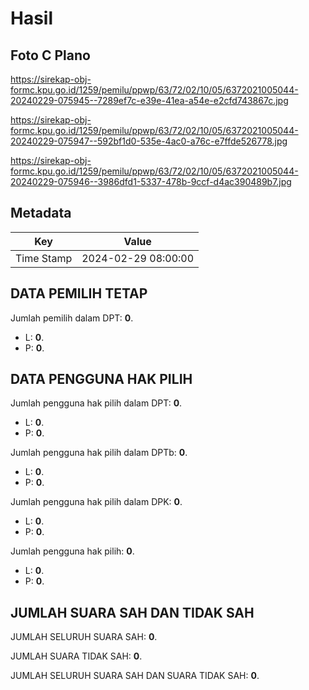 # Hasil

## Foto C Plano

https://sirekap-obj-formc.kpu.go.id/1259/pemilu/ppwp/63/72/02/10/05/6372021005044-20240229-075945--7289ef7c-e39e-41ea-a54e-e2cfd743867c.jpg

https://sirekap-obj-formc.kpu.go.id/1259/pemilu/ppwp/63/72/02/10/05/6372021005044-20240229-075947--592bf1d0-535e-4ac0-a76c-e7ffde526778.jpg

https://sirekap-obj-formc.kpu.go.id/1259/pemilu/ppwp/63/72/02/10/05/6372021005044-20240229-075946--3986dfd1-5337-478b-9ccf-d4ac390489b7.jpg


## Metadata

| Key        | Value               |
| ---------- | ------------------- |
| Time Stamp | 2024-02-29 08:00:00 |


## DATA PEMILIH TETAP

Jumlah pemilih dalam DPT: **0**.
 * L: **0**.
 * P: **0**.

## DATA PENGGUNA HAK PILIH

Jumlah pengguna hak pilih dalam DPT: **0**.
 * L: **0**.
 * P: **0**.

Jumlah pengguna hak pilih dalam DPTb: **0**.
 * L: **0**.
 * P: **0**.

Jumlah pengguna hak pilih dalam DPK: **0**.
 * L: **0**.
 * P: **0**.

Jumlah pengguna hak pilih: **0**.
 * L: **0**.
 * P: **0**.

## JUMLAH SUARA SAH DAN TIDAK SAH

JUMLAH SELURUH SUARA SAH: **0**.

JUMLAH SUARA TIDAK SAH: **0**.

JUMLAH SELURUH SUARA SAH DAN SUARA TIDAK SAH: **0**.


